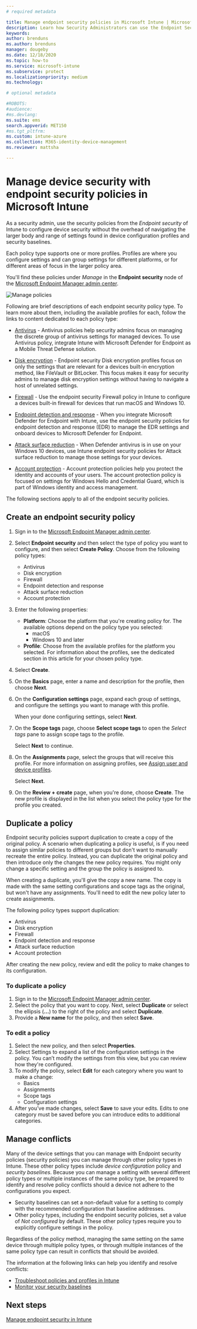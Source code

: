 ```yaml
---
# required metadata

title: Manage endpoint security policies in Microsoft Intune | Microsoft Docs
description: Learn how Security Administrators can use the Endpoint Security policies and profiles to focus on security configuration of devices in Microsoft Endpoint Manager. 
keywords:
author: brenduns
ms.author: brenduns
manager: dougeby
ms.date: 12/18/2020
ms.topic: how-to
ms.service: microsoft-intune
ms.subservice: protect
ms.localizationpriority: medium
ms.technology:

# optional metadata

#ROBOTS:
#audience:
#ms.devlang:
ms.suite: ems
search.appverid: MET150
#ms.tgt_pltfrm:
ms.custom: intune-azure
ms.collection: M365-identity-device-management
ms.reviewer: mattsha

---
```


# Manage device security with endpoint security policies in Microsoft Intune

As a security admin, use the security policies from the *Endpoint security* of Intune to configure device security without the overhead of navigating the larger body and range of settings found in device configuration profiles and security baselines.

Each policy type supports one or more profiles. Profiles are where you configure settings and can group settings for different platforms, or for different areas of focus in the larger policy area.

You'll find these policies under *Manage* in the **Endpoint security** node of the [Microsoft Endpoint Manager admin center](https://go.microsoft.com/fwlink/?linkid=2109431).

![Manage policies](./media/endpoint-security-policy/endpoint-security-policies.png)

Following are brief descriptions of each endpoint security policy type. To learn more about them, including the available profiles for each, follow the links to content dedicated to each policy type:

- [Antivirus](../protect/endpoint-security-antivirus-policy.md) - Antivirus policies help security admins focus on managing the discrete group of antivirus settings for managed devices. To use Antivirus policy, integrate Intune with Microsoft Defender for Endpoint as a Mobile Threat Defense solution.

- [Disk encryption](../protect/endpoint-security-disk-encryption-policy.md) - Endpoint security Disk encryption profiles focus on only the settings that are relevant for a devices built-in encryption method, like FileVault or BitLocker. This focus makes it easy for security admins to manage disk encryption settings without having to navigate a host of unrelated settings.

- [Firewall](../protect/endpoint-security-firewall-policy.md) - Use the endpoint security Firewall policy in Intune to configure a devices built-in firewall for devices that run macOS and Windows 10. 

- [Endpoint detection and response](../protect/endpoint-security-edr-policy.md) - When you integrate Microsoft Defender for Endpoint with Intune, use the endpoint security policies for endpoint detection and response (EDR) to manage the EDR settings and onboard devices to Microsoft Defender for Endpoint.

- [Attack surface reduction](../protect/endpoint-security-asr-policy.md) - When Defender antivirus is in use on your Windows 10 devices, use Intune endpoint security policies for Attack surface reduction to manage those settings for your devices.

- [Account protection](../protect/endpoint-security-account-protection-policy.md) - Account protection policies help you protect the identity and accounts of your users. The account protection policy is focused on settings for  Windows Hello and Credential Guard, which is part of Windows identity and access management.

The following sections apply to all of the endpoint security policies.

## Create an endpoint security policy

1. Sign in to the [Microsoft Endpoint Manager admin center](https://go.microsoft.com/fwlink/?linkid=2109431).

2. Select **Endpoint security** and then select the type of policy you want to configure, and then select **Create Policy**. Choose from the following policy types:
   - Antivirus
   - Disk encryption
   - Firewall
   - Endpoint detection and response
   - Attack surface reduction
   - Account protection

3. Enter the following properties:
   - **Platform**: Choose the platform that you're creating policy for. The available options depend on the policy type you selected:
     - macOS
     - Windows 10 and later
   - **Profile**: Choose from the available profiles for the platform you selected. For information about the profiles, see the dedicated section in this article for your chosen policy type.

4. Select **Create**.

5. On the **Basics** page, enter a name and description for the profile, then choose **Next**.

6. On the **Configuration settings** page, expand each group of settings, and configure the settings you want to manage with this profile.

   When your done configuring settings, select **Next**.

7. On the **Scope tags** page, choose **Select scope tags** to open the *Select tags* pane to assign scope tags to the profile.
  
   Select **Next** to continue.

8. On the **Assignments** page, select the groups that will receive this profile. For more information on assigning profiles, see [Assign user and device profiles](../configuration/device-profile-assign.md).

   Select **Next**.

9. On the **Review + create** page, when you're done, choose **Create**. The new profile is displayed in the list when you select the policy type for the profile you created.

## Duplicate a policy

Endpoint security policies support duplication to create a copy of the original policy. A scenario when duplicating a policy is useful, is if you need to assign similar policies to different groups but don't want to manually recreate the entire policy. Instead, you can duplicate the original policy and then introduce only the changes the new policy requires. You might only change a specific setting and the group the policy is assigned to.

When creating a duplicate, you'll give the copy a new name. The copy is made with the same setting configurations and scope tags as the original, but won't have any assignments. You'll need to edit the new policy later to create assignments.  

The following policy types support duplication:

- Antivirus
- Disk encryption
- Firewall
- Endpoint detection and response
- Attack surface reduction
- Account protection

After creating the new policy, review and edit the policy to make changes to its configuration.

### To duplicate a policy

1. Sign in to the [Microsoft Endpoint Manager admin center](https://go.microsoft.com/fwlink/?linkid=2109431).
2. Select the policy that you want to copy. Next, select **Duplicate** or select the ellipsis (**…**) to the right of the policy and select **Duplicate**.
3. Provide a **New name** for the policy, and then select **Save**.

### To edit a policy

1. Select the new policy, and then select **Properties**.
2. Select Settings to expand a list of the configuration settings in the policy. You can’t modify the settings from this view, but you can review how they're configured.
3. To modify the policy, select **Edit** for each category where you want to make a change:
   - Basics
   - Assignments
   - Scope tags
   - Configuration settings
4. After you’ve made changes, select **Save** to save your edits.  Edits to one category must be saved before you can introduce edits to additional categories.

## Manage conflicts

Many of the device settings that you can manage with Endpoint security policies (security policies) you can manage through other policy types in Intune. These other policy types include *device configuration* policy and *security baselines*. Because you can manage a setting with several different policy types or multiple instances of the same policy type, be prepared to identify and resolve policy conflicts should a device not adhere to the configurations you expect.

- Security baselines can set a non-default value for a setting to comply with the recommended configuration that baseline addresses.
- Other policy types, including the endpoint security policies, set a value of *Not configured* by default. These other policy types require you to explicitly configure settings in the policy.

Regardless of the policy method, managing the same setting on the same device through multiple policy types, or through multiple instances of the same policy type can result in conflicts that should be avoided.

The information at the following links can help you identify and resolve conflicts:

- [Troubleshoot policies and profiles in Intune](/troubleshoot/mem/intune/troubleshoot-policies-in-microsoft-intune)
- [Monitor your security baselines](../protect/security-baselines-monitor.md#troubleshoot-using-per-setting-status)

## Next steps

[Manage endpoint security in Intune](../protect/endpoint-security.md)